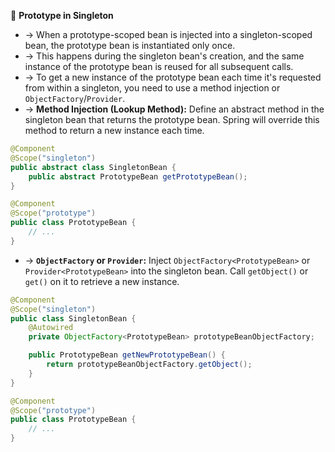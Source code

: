 🔄 **Prototype in Singleton**
- → When a prototype-scoped bean is injected into a singleton-scoped bean, the prototype bean is instantiated only once.
- → This happens during the singleton bean's creation, and the same instance of the prototype bean is reused for all subsequent calls.
- → To get a new instance of the prototype bean each time it's requested from within a singleton, you need to use a method injection or `ObjectFactory`/`Provider`.
- → **Method Injection (Lookup Method):** Define an abstract method in the singleton bean that returns the prototype bean. Spring will override this method to return a new instance each time.
```java
@Component
@Scope("singleton")
public abstract class SingletonBean {
    public abstract PrototypeBean getPrototypeBean();
}

@Component
@Scope("prototype")
public class PrototypeBean {
    // ...
}
```
- → **`ObjectFactory` or `Provider`:** Inject `ObjectFactory<PrototypeBean>` or `Provider<PrototypeBean>` into the singleton bean. Call `getObject()` or `get()` on it to retrieve a new instance.
```java
@Component
@Scope("singleton")
public class SingletonBean {
    @Autowired
    private ObjectFactory<PrototypeBean> prototypeBeanObjectFactory;

    public PrototypeBean getNewPrototypeBean() {
        return prototypeBeanObjectFactory.getObject();
    }
}

@Component
@Scope("prototype")
public class PrototypeBean {
    // ...
}
```